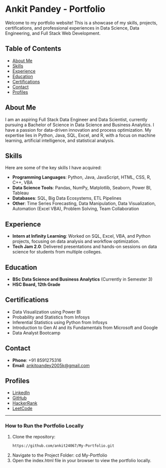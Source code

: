 # Ankit Pandey - Portfolio

Welcome to my portfolio website! This is a showcase of my skills, projects, certifications, and professional experiences in Data Science, Data Engineering, and Full Stack Web Development.

## Table of Contents
- [About Me](#about-me)
- [Skills](#skills)
- [Experience](#experience)
- [Education](#education)
- [Certifications](#certifications)
- [Contact](#contact)
- [Profiles](#profiles)

## About Me
I am an aspiring Full Stack Data Engineer and Data Scientist, currently pursuing a Bachelor of Science in Data Science and Business Analytics. I have a passion for data-driven innovation and process optimization. My expertise lies in Python, Java, SQL, Excel, and R, with a focus on machine learning, artificial intelligence, and statistical analysis. 

## Skills
Here are some of the key skills I have acquired:
- **Programming Languages**: Python, Java, JavaScript, HTML, CSS, R, C++, VBA
- **Data Science Tools**: Pandas, NumPy, Matplotlib, Seaborn, Power BI, Tableau
- **Databases**: SQL, Big Data Ecosystems, ETL Pipelines
- **Other**: Time Series Forecasting, Data Manipulation, Data Visualization, Automation (Excel VBA), Problem Solving, Team Collaboration

## Experience
- **Intern at Infinity Learning**: Worked on SQL, Excel, VBA, and Python projects, focusing on data analysis and workflow optimization.
- **Tech Jam 2.0**: Delivered presentations and hands-on sessions on data science for students from multiple colleges.

## Education
- **BSc Data Science and Business Analytics** (Currently in Semester 3)
- **HSC Board, 12th Grade**

## Certifications
- Data Visualization using Power BI
- Probability and Statistics from Infosys
- Inferential Statistics using Python from Infosys
- Introduction to Gen AI and its Fundamentals from Microsoft and Google
- Data Analyst Bootcamp

## Contact
- **Phone**: +91 8591275316
- **Email**: [ankitpandey2005k@gmail.com](mailto:ankitpandey2005k@gmail.com)

## Profiles
- [LinkedIn](https://www.linkedin.com/in/ankit-pandey-84176b287/)
- [GitHub](https://github.com/ankit24067)
- [HackerRank](https://www.hackerrank.com/profile/ankitpandey2005k)
- [LeetCode](https://leetcode.com/u/ankietpandeey/)

---

### How to Run the Portfolio Locally
1. Clone the repository:
   ```bash
   https://github.com/ankit24067/My-Portfolio.git
2. Navigate to the Project Folder:
   cd My-Portfolio
3. Open the index.html file in your browser to view the portfolio locally.
